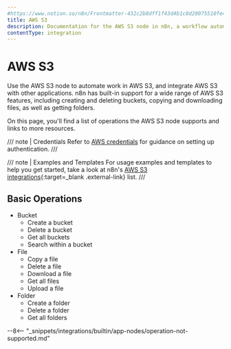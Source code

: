 ```yaml
---
#https://www.notion.so/n8n/Frontmatter-432c2b8dff1f43d4b1c8d20075510fe4
title: AWS S3
description: Documentation for the AWS S3 node in n8n, a workflow automation platform. Includes details of operations and configuration, and links to examples and credentials information.
contentType: integration
---
```


# AWS S3

Use the AWS S3 node to automate work in AWS S3, and integrate AWS S3 with other applications. n8n has built-in support for a wide range of AWS S3 features, including creating and deleting buckets, copying and downloading files, as well as getting folders.

On this page, you'll find a list of operations the AWS S3 node supports and links to more resources.

/// note | Credentials
Refer to [AWS credentials](/integrations/builtin/credentials/aws/) for guidance on setting up authentication. 
///

/// note | Examples and Templates
For usage examples and templates to help you get started, take a look at n8n's [AWS S3 integrations](https://n8n.io/integrations/aws-s3/){:target=_blank .external-link} list.
///


## Basic Operations

* Bucket
    * Create a bucket
    * Delete a bucket
    * Get all buckets
    * Search within a bucket
* File
    * Copy a file
    * Delete a file
    * Download a file
    * Get all files
    * Upload a file
* Folder
    * Create a folder
    * Delete a folder
    * Get all folders


--8<-- "_snippets/integrations/builtin/app-nodes/operation-not-supported.md"

